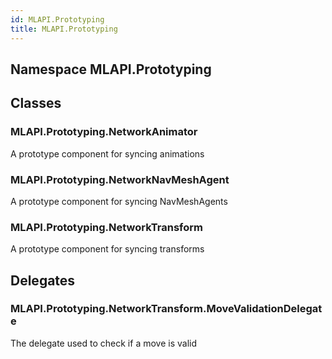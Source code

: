 ```yaml
---  
id: MLAPI.Prototyping  
title: MLAPI.Prototyping
---
```


## Namespace MLAPI.Prototyping

<div class="markdown level0 summary">

</div>

<div class="markdown level0 conceptual">

</div>

<div class="markdown level0 remarks">

</div>

## Classes

### MLAPI.Prototyping.NetworkAnimator

<div class="section">

A prototype component for syncing animations

</div>

### MLAPI.Prototyping.NetworkNavMeshAgent

<div class="section">

A prototype component for syncing NavMeshAgents

</div>

### MLAPI.Prototyping.NetworkTransform

<div class="section">

A prototype component for syncing transforms

</div>

## Delegates

### MLAPI.Prototyping.NetworkTransform.MoveValidationDelegate

<div class="section">

The delegate used to check if a move is valid

</div>
